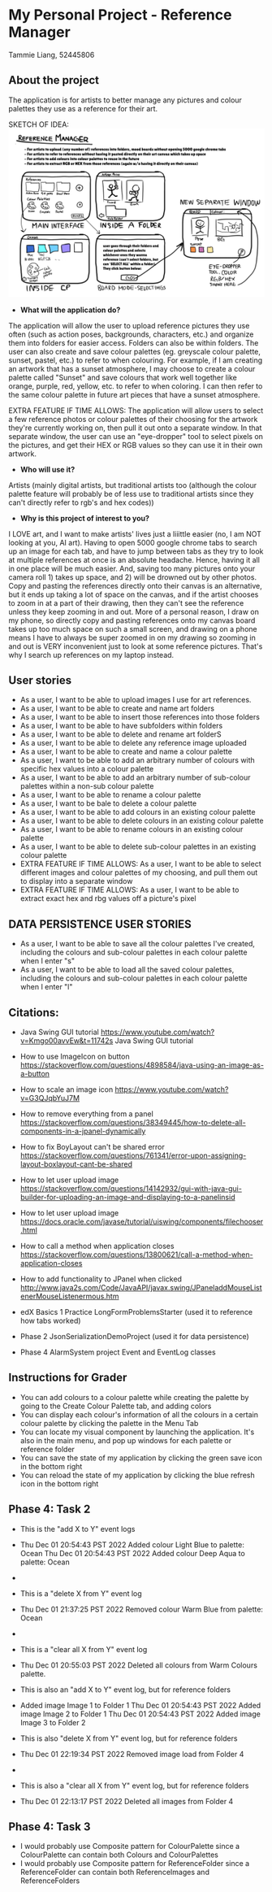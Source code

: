 # My Personal Project - Reference Manager

Tammie Liang, 52445806

## About the project
The application is for artists to better manage any pictures and colour palettes
they use as a reference for their art.

SKETCH OF IDEA: ![img.png](img.png)
- **What will the application do?**

The application will allow the user to upload reference pictures they use often (such as action poses, backgrounds, characters, etc.)
and organize them into folders for easier access. Folders can also be within folders.
The user can also create and save colour palettes (eg. greyscale colour palette, sunset, pastel, etc.)
to refer to when colouring. For example, if I am creating an artwork that has a sunset atmosphere,
I may choose to create a colour palette called "Sunset" and save colours that work well together
like orange, purple, red, yellow, etc. to refer to when coloring. I can then refer to the same
colour palette in future art pieces that have a sunset atmosphere.

EXTRA FEATURE IF TIME ALLOWS: The application will allow users to select a few reference photos
or colour palettes of their choosing for the artwork they're currently working on,
then pull it out onto a separate window. In that separate window, the user can use
an "eye-dropper" tool to select pixels on the pictures, and get their HEX
or RGB values so they can use it in their own artwork.
- **Who will use it?**

Artists (mainly digital artists, but traditional artists too (although the colour palette
feature will probably be of less use to traditional artists since they can't directly refer to
rgb's and hex codes))

- **Why is this project of interest to you?**

I LOVE art, and I want to make artists' lives just a liiittle easier (no, I am NOT looking at you, AI art).
Having to open 5000 google chrome tabs to search up
an image for each tab, and have to jump between tabs as they try to look at multiple
references at once is an absolute headache. Hence, having it all in one place will be
much easier. And, saving too many pictures onto your camera roll 1) takes up space,
and 2) will be drowned out by other photos.
Copy and pasting the references directly onto their canvas is an alternative,
but it ends up taking a lot of space on the canvas, and if the artist chooses to zoom in
at a part of their drawing, then they can't see the reference unless they keep zooming in
and out.
More of a personal reason, I draw on my phone, so directly copy and pasting references onto
my canvas board takes up too much space on such a small screen, and drawing on a phone means
I have to always be super zoomed in on my drawing so zooming in and out is VERY inconvenient
just to look at some reference pictures.
That's why I search up references on my laptop instead.

## User stories
- As a user, I want to be able to upload images I use for art references.
- As a user, I want to be able to create and name art folders
- As a user, I want to be able to insert those references into those folders
- As a user, I want to be able to have subfolders within folders
- As a user, I want to be able to delete and rename art folderS
- As a user, I want to be able to delete any reference image uploaded
- As a user, I want to be able to create and name a colour palette
- As a user, I want to be able to add an arbitrary number of colours with specific hex values into a colour palette
- As a user, I want to be able to add an arbitrary number of sub-colour palettes within a non-sub colour palette
- As a user, I want to be able to rename a colour palette
- As a user, I want to be bale to delete a colour palette
- As a user, I want to be able to add colours in an existing colour palette
- As a user, I want to be able to delete colours in an existing colour palette
- As a user, I want to be able to rename colours in an existing colour palette
- As a user, I want to be able to delete sub-colour palettes in an existing colour palette
- EXTRA FEATURE IF TIME ALLOWS: As a user, I want to be able to select different images and colour palettes of my choosing,
and pull them out to display into a separate window
- EXTRA FEATURE IF TIME ALLOWS: As a user, I want to be able to extract exact hex and rbg values off a picture's pixel
## DATA PERSISTENCE USER STORIES
- As a user, I want to be able to save all the colour palettes I've created, including the colours and sub-colour palettes in each colour palette when I enter "s"
- As a user, I want to be able to load all the saved colour palettes, including the colours and sub-colour palettes in each colour palette when I enter "l"

## Citations:
- Java Swing GUI tutorial https://www.youtube.com/watch?v=Kmgo00avvEw&t=11742s Java Swing GUI tutorial
- How to use ImageIcon on button https://stackoverflow.com/questions/4898584/java-using-an-image-as-a-button
- How to scale an image icon https://www.youtube.com/watch?v=G3QJqbYuJ7M
- How to remove everything from a panel https://stackoverflow.com/questions/38349445/how-to-delete-all-components-in-a-jpanel-dynamically
- How to fix BoyLayout can't be shared error https://stackoverflow.com/questions/761341/error-upon-assigning-layout-boxlayout-cant-be-shared
- How to let user upload image https://stackoverflow.com/questions/14142932/gui-with-java-gui-builder-for-uploading-an-image-and-displaying-to-a-panelinsid
- How to let user upload image https://docs.oracle.com/javase/tutorial/uiswing/components/filechooser.html
- How to call a method when application closes https://stackoverflow.com/questions/13800621/call-a-method-when-application-closes
- How to add functionality to JPanel when clicked http://www.java2s.com/Code/JavaAPI/javax.swing/JPaneladdMouseListenerMouseListenermous.htm

- edX Basics 1 Practice LongFormProblemsStarter (used it to reference how tabs worked)
- Phase 2 JsonSerializationDemoProject (used it for data persistence)
- Phase 4 AlarmSystem project Event and EventLog classes

## Instructions for Grader

- You can add colours to a colour palette while creating the palette by going to the Create Colour Palette tab, and adding colors
- You can display each colour's information of all the colours in a certain colour palette by clicking the palette in the Menu Tab
- You can locate my visual component by launching the application. It's also in the main menu, and pop up windows for each palette or reference folder
- You can save the state of my application by clicking the green save icon in the bottom right
- You can reload the state of my application by clicking the blue refresh icon in the bottom right

##  Phase 4: Task 2
- This is the "add X to Y" event logs
- Thu Dec 01 20:54:43 PST 2022
  Added colour Light Blue to palette: Ocean
  Thu Dec 01 20:54:43 PST 2022
  Added colour Deep Aqua to palette: Ocean
- 
- This is a "delete X from Y" event log
- Thu Dec 01 21:37:25 PST 2022
  Removed colour Warm Blue from palette: Ocean
- 
- This is a "clear all X from Y" event log
- Thu Dec 01 20:55:03 PST 2022
  Deleted all colours from Warm Colours palette.

- This is also an "add X to Y" event log, but for reference folders
- Added image Image 1 to Folder 1
  Thu Dec 01 20:54:43 PST 2022
  Added image Image 2 to Folder 1
  Thu Dec 01 20:54:43 PST 2022
  Added image Image 3 to Folder 2

- This is also "delete X from Y" event log, but for reference folders
- Thu Dec 01 22:19:34 PST 2022
  Removed image load from Folder 4
- 
- This is also a "clear all X from Y" event log, but for reference folders
- Thu Dec 01 22:13:17 PST 2022
  Deleted all images from Folder 4

## Phase 4: Task 3
- I would probably use Composite pattern for ColourPalette since a ColourPalette can contain both Colours and ColourPalettes
- I would probably use Composite pattern for ReferenceFolder since a ReferenceFolder can contain both ReferenceImages and ReferenceFolders
